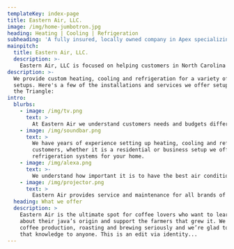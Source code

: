 ```yaml
---
templateKey: index-page
title: Eastern Air, LLC.
image: /img/home-jumbotron.jpg
heading: Heating | Cooling | Refrigeration
subheading: 'A fully insured, locally owned company in Apex specializing in heating, cooling and refrigeration installations.'
mainpitch:
  title: Eastern Air, LLC.
  description: >-
    Eastern Air, LLC is focused on helping customers in North Carolina reach budget friendly solutions to their HVAC needs. We are cerified mechanical(#34073) electrical(#33032) and refrigeration(#4742c) professionals. Based out of Apex, NC with twenty-five plus years in the HVAC/R industry and third generation in the field we have the experience for all your air conditioning needs!
description: >-
  We provide custom heating, cooling and refrigeration for a variety of home
  setups. Here's a few of the installations and services we offer setup for our customers in
  the Triangle:
intro:
  blurbs:
    - image: /img/tv.png
      text: >
        At Eastern Air we understand customers needs and budgets differ and will work with you to find the best solution to the opportunity at hand.
    - image: /img/soundbar.png
      text: >
        We have years of experience setting up heating, cooling and refrigeration systems and for our
        customers, whether it is a residential or business setup we offer the best heating, cooling or
        refrigeration systems for your home.
    - image: /img/alexa.png
      text: >-
        We understand how important it is to have the best air conditioning unit. With today’s indoor air quality concerns we also offer several products for home or business to reduce contaminants in the air circulating inside.
    - image: /img/projector.png
      text: >
        Eastern Air provides service and maintenance for all brands of equipment in both residential and commercial applications. We have a 91/100 score on BuildZoom.
  heading: What we offer
  description: >
    Eastern Air is the ultimate spot for coffee lovers who want to learn
    about their java’s origin and support the farmers that grew it. We take
    coffee production, roasting and brewing seriously and we’re glad to pass
    that knowledge to anyone. This is an edit via identity...
---
```

